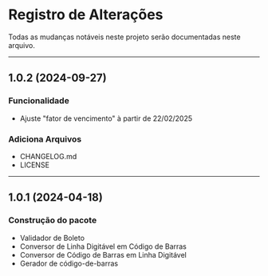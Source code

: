 # Registro de Alterações

Todas as mudanças notáveis neste projeto serão documentadas neste arquivo.

---

## 1.0.2 (2024-09-27)

### Funcionalidade

* Ajuste "fator de vencimento" à partir de 22/02/2025

### Adiciona Arquivos

* CHANGELOG.md
* LICENSE

---

## 1.0.1 (2024-04-18)

### Construção do pacote

* Validador de Boleto
* Conversor de Linha Digitável em Código de Barras
* Conversor de Código de Barras em Linha Digitável
* Gerador de código-de-barras
